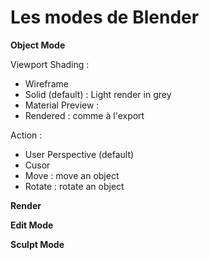 # Les modes de Blender

**Object Mode**

Viewport Shading :

* Wireframe
* Solid (default) : Light render in grey
* Material Preview :&#x20;
* Rendered : comme à l'export

Action :&#x20;

* User Perspective (default)
* Cusor&#x20;
* Move : move an object
* Rotate : rotate an object

**Render**&#x20;

**Edit Mode**

**Sculpt Mode**

